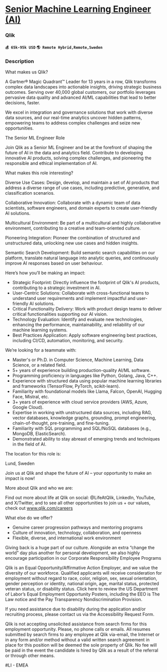 # [Senior Machine Learning Engineer (AI)](https://www.remotewlb.com/apply/senior-machine-learning-engineer-ai)  
### Qlik  
#### `💰 65k-95k USD` `🌎 Remote Hybrid,Remote,Sweden`  

### Description

What makes us Qlik?

A Gartner® Magic Quadrant™ Leader for 13 years in a row, Qlik transforms complex data landscapes into actionable insights, driving strategic business outcomes. Serving over 40,000 global customers, our portfolio leverages pervasive data quality and advanced AI/ML capabilities that lead to better decisions, faster.

We excel in integration and governance solutions that work with diverse data sources, and our real-time analytics uncover hidden patterns, empowering teams to address complex challenges and seize new opportunities.

The Senior ML Engineer Role

Join Qlik as a Senior ML Engineer and be at the forefront of shaping the future of AI in the data and analytics field. Contribute to developing innovative AI products, solving complex challenges, and pioneering the responsible and ethical implementation of AI.

What makes this role interesting?

Diverse Use Cases: Design, develop, and maintain a set of AI products that address a diverse range of use cases, including predictive, generative, and classification scenarios.

Collaborative Innovation: Collaborate with a dynamic team of data scientists, software engineers, and domain experts to create user-friendly AI solutions.

Multicultural Environment: Be part of a multicultural and highly collaborative environment, contributing to a creative and team-oriented culture.

Pioneering Integration: Pioneer the combination of structured and unstructured data, unlocking new use cases and hidden insights.

Semantic Search Development: Build semantic search capabilities on our platform, translate natural language into analytic queries, and continuously improve AI responses based on user behaviour.

Here’s how you’ll be making an impact:

  * Strategic Footprint: Directly influence the footprint of Qlik's AI products, contributing to a strategic investment in AI.
  * User-Centric Solutions: Collaborate with cross-functional teams to understand user requirements and implement impactful and user-friendly AI solutions.
  * Critical Functionality Delivery: Work with product design teams to deliver critical functionalities supporting our AI vision.
  * Technology Evaluation: Identify and evaluate new technologies, enhancing the performance, maintainability, and reliability of our machine learning systems.
  * Best Practices Application: Apply software engineering best practices, including CI/CD, automation, monitoring, and security.

We’re looking for a teammate with:

  * Master's or Ph.D. in Computer Science, Machine Learning, Data Science, or a related field.
  * 5+ years of experience building production-quality AI/ML software.
  * Programming proficiency in languages like Python, Golang, Java, C++.
  * Experience with structured data using popular machine learning libraries and frameworks (TensorFlow, PyTorch, scikit-learn).
  * Familiarity with foundational models like Llama, Falcon, OpenAI, Hugging Face, Mistral, etc.
  * 3+ years of experience with cloud service providers (AWS, Azure, Google Cloud).
  * Expertise in working with unstructured data sources, including RAG, vector databases, knowledge graphs, grounding, prompt engineering, chain-of-thought, pre-training, and fine-tuning.
  * Familiarity with SQL programming and SQL/NoSQL databases (e.g., MongoDB, ElasticSearch).
  * Demonstrated ability to stay abreast of emerging trends and techniques in the field of AI.

The location for this role is:

Lund, Sweden

Join us at Qlik and shape the future of AI – your opportunity to make an impact is now!

More about Qlik and who we are:

Find out more about life at Qlik on social: @LifeAtQlik, LinkedIn, YouTube, and X/Twitter, and to see all other opportunities to join us + our values, check out www.qlik.com/careers

What else do we offer?

  * Genuine career progression pathways and mentoring programs
  * Culture of innovation, technology, collaboration, and openness
  * Flexible, diverse, and international work environment

Giving back is a huge part of our culture. Alongside an extra “change the world” day plus another for personal development, we also highly encourage participation in our Corporate Responsibility Employee Programs

Qlik is an Equal Opportunity/Affirmative Action Employer, and we value the diversity of our workforce. Qualified applicants will receive consideration for employment without regard to race, color, religion, sex, sexual orientation, gender perception or identity, national origin, age, marital status, protected veteran status, or disability status. Click here to review the US Department of Labor’s Equal Employment Opportunity Posters, including the EEO is The Law notice and the Pay Transparency Nondiscrimination Provision.

If you need assistance due to disability during the application and/or recruiting process, please contact us via the Accessibility Request Form.

Qlik is not accepting unsolicited assistance from search firms for this employment opportunity. Please, no phone calls or emails. All resumes submitted by search firms to any employee at Qlik via-email, the Internet or in any form and/or method without a valid written search agreement in place for this position will be deemed the sole property of Qlik. No fee will be paid in the event the candidate is hired by Qlik as a result of the referral or through other means.

#LI - EMEA

